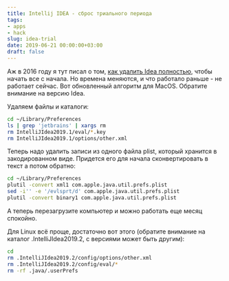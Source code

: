 ```yaml
---
title: Intellij IDEA - сброс триального периода
tags:
- apps
- hack
slug: idea-trial
date: 2019-06-21 00:00:00+03:00
draft: false
---
```


Аж в 2016 году я тут писал о том, [как удалить Idea полностью](https://dstarod.github.io/remove-idea-completely/), чтобы начать все с начала.
Но времена меняются, и что работало раньше - не работает сейчас. Вот обновленный алгоритм для MacOS. Обратите внимание на версию Idea.

Удаляем файлы и каталоги:

```bash
cd ~/Library/Preferences
ls | grep 'jetbrains' | xargs rm
rm IntelliJIdea2019.1/eval/*.key
rm IntelliJIdea2019.1/options/other.xml
```

Теперь надо удалить записи из одного файла plist, который хранится в закодированном виде. Придется его для начала сконвертировать в текст а потом обратно:

```bash
cd ~/Library/Preferences
plutil -convert xml1 com.apple.java.util.prefs.plist
sed -i'' -e '/evlsprt/d' com.apple.java.util.prefs.plist
plutil -convert binary1 com.apple.java.util.prefs.plist
```

А теперь перезагрузите компьютер и можно работать еще месяц спокойно.

Для Linux всё проще, достаточно вот этого (обратите внимание на каталог .IntelliJIdea2019.2, с версиями может быть другим):

```bash
cd
rm .IntelliJIdea2019.2/config/options/other.xml
rm .IntelliJIdea2019.2/config/eval/*
rm -rf .java/.userPrefs
```
